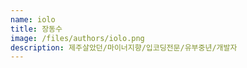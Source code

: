 ```yaml
---
name: iolo
title: 장동수
image: /files/authors/iolo.png
description: 제주살았던/마이너지향/입코딩전문/유부중년/개발자
---
```

